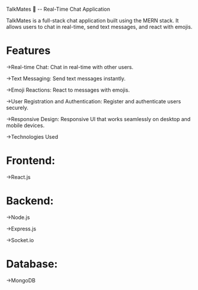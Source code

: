 TalkMates 💬 -- Real-Time Chat Application

TalkMates is a full-stack chat application built using the MERN stack. It allows users to chat in real-time, send text messages, and react with emojis.

# Features
->Real-time Chat: Chat in real-time with other users.

->Text Messaging: Send text messages instantly.

->Emoji Reactions: React to messages with emojis.

->User Registration and Authentication: Register and authenticate users securely.

->Responsive Design: Responsive UI that works seamlessly on desktop and mobile devices.

->Technologies Used

# Frontend:

->React.js

# Backend:

->Node.js

->Express.js

->Socket.io

# Database:

->MongoDB
